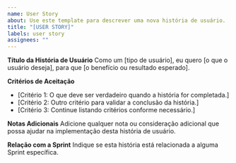 ```yaml
---
name: User Story
about: Use este template para descrever uma nova história de usuário.
title: "[USER STORY]"
labels: user story
assignees: ""
---
```


**Título da História de Usuário**
Como um [tipo de usuário], eu quero [o que o usuário deseja], para que [o benefício ou resultado esperado].

**Critérios de Aceitação**

- [Critério 1: O que deve ser verdadeiro quando a história for completada.]
- [Critério 2: Outro critério para validar a conclusão da história.]
- [Critério 3: Continue listando critérios conforme necessário.]

**Notas Adicionais**
Adicione qualquer nota ou consideração adicional que possa ajudar na implementação desta história de usuário.

**Relação com a Sprint**
Indique se esta história está relacionada a alguma Sprint específica.
